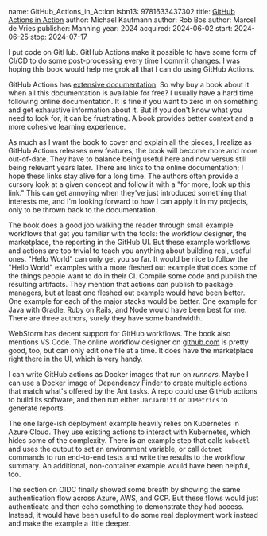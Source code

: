 name: GitHub_Actions_in_Action
isbn13: 9781633437302
title: [GitHub Actions in Action](https://www.manning.com/books/github-actions-in-action)
author: Michael Kaufmann
author: Rob Bos
author: Marcel de Vries
publisher: Manning
year: 2024
acquired: 2024-06-02
start: 2024-06-25
stop: 2024-07-17

I put code on GitHub.  GitHub Actions make it possible to have some form of
CI/CD to do some post-processing every time I commit changes.  I was hoping this
book would help me grok all that I can do using GitHub Actions.

GitHub Actions has [extensive documentation](https://docs.github.com/en/actions).
So why buy a book about it when all this documentation is available for free?  I
usually have a hard time following online documentation.  It is fine if you want
to zero in on something and get exhaustive information about it.  But if you
don't know what you need to look for, it can be frustrating.  A book provides
better context and a more cohesive learning experience.

As much as I want the book to cover and explain all the pieces, I realize as
GitHub Actions releases new features, the book will become more and more
out-of-date.  They have to balance being useful here and now versus still being
relevant years later.  There are links to the online documentation;  I hope
these links stay alive for a long time. The authors often provide a cursory look
at a given concept and follow it with a "for more, look up this link."  This can
get annoying when they've just introduced something that interests me, and I'm
looking forward to how I can apply it in my projects, only to be thrown back to
the documentation.

The book does a good job walking the reader through small example workflows that
get you familiar with the tools: the workflow designer, the marketplace, the
reporting in the GitHub UI.  But these example workflows and actions are too
trivial to teach you anything about building real, useful ones.  "Hello World"
can only get you so far.  It would be nice to follow the "Hello World" examples
with a more fleshed out example that does some of the things people want to do
in their CI.  Compile some code and publish the resulting artifacts.  They
mention that actions can publish to package managers, but at least one fleshed
out example would have been better.  One example for each of the major stacks
would be better.  One example for Java with Gradle, Ruby on Rails, and Node
would have been best for me.  There are three authors, surely they have some
bandwidth.  

WebStorm has decent support for GitHub workflows.  The book also mentions VS
Code.  The online workflow designer on [github.com](https://guthub.com/) is
pretty good, too, but can only edit one file at a time.  It does have the
marketplace right there in the UI, which is very handy.

I can write GitHub actions as Docker images that run on _runners_.  Maybe I can
use a Docker image of Dependency Finder to create multiple actions that match
what's offered by the Ant tasks.  A repo could use GitHub actions to build its
software, and then run either `JarJarDiff` or `OOMetrics` to generate reports.

The one large-ish deployment example heavily relies on Kubernetes in Azure
Cloud.  They use existing actions to interact with Kubernetes, which hides some
of the complexity.  There **is** an example step that calls `kubectl` and uses
the output to set an environment variable, or call `dotnet` commands to run
end-to-end tests and write the results to the workflow summary.  An additional,
non-container example would have been helpful, too.

The section on OIDC finally showed some breath by showing the same
authentication flow across Azure, AWS, and GCP.  But these flows would just
authenticate and then echo something to demonstrate they had access.  Instead,
it would have been useful to do some real deployment work instead and make the
example a little deeper.
